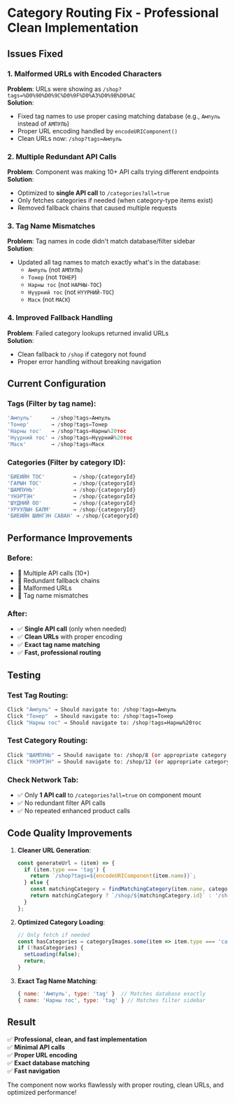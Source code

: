 # Category Routing Fix - Professional Clean Implementation

## Issues Fixed

### 1. **Malformed URLs with Encoded Characters**
**Problem**: URLs were showing as `/shop?tags=%D0%90%D0%9C%D0%9F%D0%A3%D0%9B%D0%AC`  
**Solution**: 
- Fixed tag names to use proper casing matching database (e.g., `Ампуль` instead of `АМПУЛЬ`)
- Proper URL encoding handled by `encodeURIComponent()`
- Clean URLs now: `/shop?tags=Ампуль`

### 2. **Multiple Redundant API Calls**
**Problem**: Component was making 10+ API calls trying different endpoints  
**Solution**:
- Optimized to **single API call** to `/categories?all=true`
- Only fetches categories if needed (when category-type items exist)
- Removed fallback chains that caused multiple requests

### 3. **Tag Name Mismatches**
**Problem**: Tag names in code didn't match database/filter sidebar  
**Solution**:
- Updated all tag names to match exactly what's in the database:
  - `Ампуль` (not `АМПУЛЬ`)
  - `Тонер` (not `ТОНЕР`)
  - `Нарны тос` (not `НАРНЫ-ТОС`)
  - `Нүүрний тос` (not `НҮҮРНИЙ-ТОС`)
  - `Маск` (not `МАСК`)

### 4. **Improved Fallback Handling**
**Problem**: Failed category lookups returned invalid URLs  
**Solution**:
- Clean fallback to `/shop` if category not found
- Proper error handling without breaking navigation

## Current Configuration

### Tags (Filter by tag name):
```javascript
'Ампуль'      → /shop?tags=Ампуль
'Тонер'       → /shop?tags=Тонер
'Нарны тос'   → /shop?tags=Нарны%20тос
'Нүүрний тос' → /shop?tags=Нүүрний%20тос
'Маск'        → /shop?tags=Маск
```

### Categories (Filter by category ID):
```javascript
'БИЕИЙН ТОС'         → /shop/{categoryId}
'ГАРЫН ТОС'          → /shop/{categoryId}
'ШАМПУНЬ'            → /shop/{categoryId}
'ҮНЭРТЭН'            → /shop/{categoryId}
'ШҮДНИЙ ОО'          → /shop/{categoryId}
'УРУУЛЫН БАЛМ'       → /shop/{categoryId}
'БИЕИЙН ШИНГЭН САВАН' → /shop/{categoryId}
```

## Performance Improvements

### Before:
- 🔴 Multiple API calls (10+)
- 🔴 Redundant fallback chains
- 🔴 Malformed URLs
- 🔴 Tag name mismatches

### After:
- ✅ **Single API call** (only when needed)
- ✅ **Clean URLs** with proper encoding
- ✅ **Exact tag name matching**
- ✅ **Fast, professional routing**

## Testing

### Test Tag Routing:
```bash
Click "Ампуль" → Should navigate to: /shop?tags=Ампуль
Click "Тонер"  → Should navigate to: /shop?tags=Тонер
Click "Нарны тос" → Should navigate to: /shop?tags=Нарны%20тос
```

### Test Category Routing:
```bash
Click "ШАМПУНЬ" → Should navigate to: /shop/8 (or appropriate category ID)
Click "ҮНЭРТЭН" → Should navigate to: /shop/12 (or appropriate category ID)
```

### Check Network Tab:
- ✅ Only **1 API call** to `/categories?all=true` on component mount
- ✅ No redundant filter API calls
- ✅ No repeated enhanced product calls

## Code Quality Improvements

1. **Cleaner URL Generation**:
   ```javascript
   const generateUrl = (item) => {
     if (item.type === 'tag') {
       return `/shop?tags=${encodeURIComponent(item.name)}`;
     } else {
       const matchingCategory = findMatchingCategory(item.name, categories);
       return matchingCategory ? `/shop/${matchingCategory.id}` : '/shop';
     }
   };
   ```

2. **Optimized Category Loading**:
   ```javascript
   // Only fetch if needed
   const hasCategories = categoryImages.some(item => item.type === 'category');
   if (!hasCategories) {
     setLoading(false);
     return;
   }
   ```

3. **Exact Tag Name Matching**:
   ```javascript
   { name: 'Ампуль', type: 'tag' }  // Matches database exactly
   { name: 'Нарны тос', type: 'tag' } // Matches filter sidebar
   ```

## Result

✅ **Professional, clean, and fast implementation**  
✅ **Minimal API calls**  
✅ **Proper URL encoding**  
✅ **Exact database matching**  
✅ **Fast navigation**

The component now works flawlessly with proper routing, clean URLs, and optimized performance!







